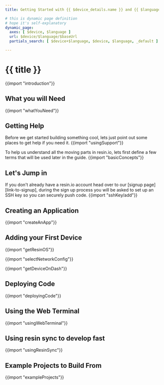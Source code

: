 ```yaml
---
title: Getting Started with {{ $device_details.name }} and {{ $language_details.name }}

# this is dynamic page definition
# hope it's self-explanatory
dynamic_page:
  axes: [ $device, $language ]
  url: $device/$language/$baseUrl
  partials_search: [ $device+$language, $device, $language, _default ]

---
```

# {{ title }}

{{import "introduction"}}

## What you will Need

{{import "whatYouNeed"}}

## Getting Help

Before we get started building something cool, lets just point out some places to get help if you need it.
{{import "usingSupport"}}

To help us understand all the moving parts in resin.io, lets first define a few terms that will be used later in the guide.
{{import "basicConcepts"}}

## Let's Jump in

If you don't already have a resin.io account head over to our [signup page][link-to-signup], during the sign up process you will be asked to set up an SSH key so you can securely push code.
{{import "sshKey/add"}}

## Creating an Application
{{import "createAnApp"}}

## Adding your First Device

{{import "getResinOS"}}

{{import "selectNetworkConfig"}}

{{import "getDeviceOnDash"}}

## Deploying Code

{{import "deployingCode"}}

## Using the Web Terminal

{{import "usingWebTerminal"}}

## Using resin sync to develop fast

{{import "usingResinSync"}}

## Example Projects to Build From

{{import "exampleProjects"}}
